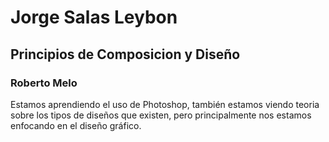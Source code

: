 # Jorge Salas Leybon

## Principios de Composicion y Diseño
### Roberto Melo
Estamos aprendiendo el uso de Photoshop, también estamos viendo teoria sobre los tipos de diseños que existen, pero principalmente nos estamos enfocando en el diseño gráfico.